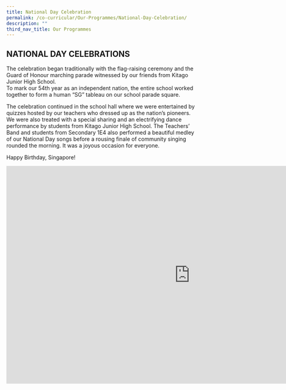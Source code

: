 ```yaml
---
title: National Day Celebration
permalink: /co-curricular/Our-Programmes/National-Day-Celebration/
description: ""
third_nav_title: Our Programmes
---
```

## NATIONAL DAY CELEBRATIONS

The celebration began traditionally with the flag-raising ceremony and the Guard of Honour marching parade witnessed by our friends from Kitago Junior High School.&nbsp;  
To mark our 54th year as an independent nation, the entire school worked together to form a human “SG” tableau on our school parade square.&nbsp;

The celebration continued in the school hall where we were entertained by quizzes hosted by our teachers who dressed up as the nation’s pioneers. We were also treated with a special sharing and an electrifying dance performance by students from Kitago Junior High School. The Teachers’ Band and students from Secondary 1E4 also performed a beautiful medley of our National Day songs before a rousing finale of community singing rounded the morning. It was a joyous occasion for everyone.

Happy Birthday, Singapore!

<iframe allowfullscreen="true" height="569" width="960" frameborder="0" src="https://docs.google.com/presentation/d/e/2PACX-1vT6kcg-WUfrrCKky_tXg8A9Ahg8eiik9chW5Gv9ZwbhV5_5Q3nw3qgSDij-KAlokYT8mc9lWiU4216v/embed?start=false&amp;loop=false&amp;delayms=3000"></iframe>